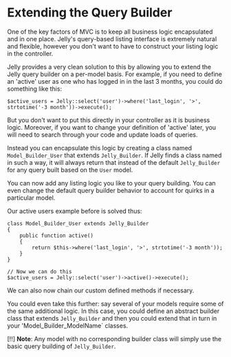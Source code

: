 # Extending the Query Builder

One of the key factors of MVC is to keep all business logic encapsulated and
in one place. Jelly's query-based listing interface is extremely natural and
flexible, however you don't want to have to construct your listing logic in the
controller.

Jelly provides a very clean solution to this by allowing you to extend the
Jelly query builder on a per-model basis. For example, if you need to define
an 'active' user as one who has logged in in the last 3 months, you could do
something like this:

	$active_users = Jelly::select('user')->where('last_login', '>', strtotime('-3 month'))->execute();

But you don't want to put this directly in your controller as it is business
logic. Moreover, if you want to change your definition of 'active' later, you
will need to search through your code and update loads of queries.

Instead you can encapsulate this logic by creating a class named
`Model_Builder_User` that extends `Jelly_Builder`. If Jelly finds a class
named in such a way, it will always return that instead of the default
`Jelly_Builder` for any query built based on the `User` model.

You can now add any listing logic you like to your query building. You can
even change the default query builder behavior to account for quirks in a
particular model. 

Our active users example before is solved thus:

	class Model_Builder_User extends Jelly_Builder
	{
		public function active()
		{
			return $this->where('last_login', '>', strtotime('-3 month'));
		}
	}

	// Now we can do this
	$active_users = Jelly::select('user')->active()->execute();

We can also now chain our custom defined methods if necessary.

You could even take this further: say several of your models require some of
the same additional logic. In this case, you could define an abstract builder
class that extends `Jelly_Builder` and then you could extend that in turn in
your 'Model_Builder_ModelName` classes.

[!!] **Note**: Any model with no corresponding builder class will simply use the basic query building of `Jelly_Builder`.